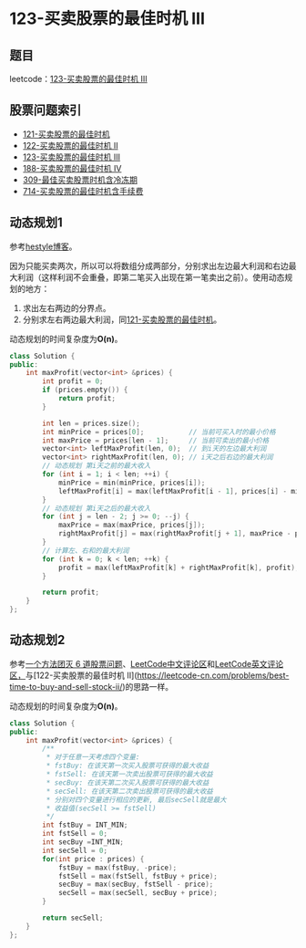 # 123-买卖股票的最佳时机 III

## 题目

leetcode：[123-买卖股票的最佳时机 III](https://leetcode-cn.com/problems/best-time-to-buy-and-sell-stock-iii/)

## 股票问题索引

- [121-买卖股票的最佳时机](https://leetcode-cn.com/problems/best-time-to-buy-and-sell-stock/)
- [122-买卖股票的最佳时机 II](https://leetcode-cn.com/problems/best-time-to-buy-and-sell-stock-ii/)
- [123-买卖股票的最佳时机 III](https://leetcode-cn.com/problems/best-time-to-buy-and-sell-stock-iii/)
- [188-买卖股票的最佳时机 IV](https://leetcode-cn.com/problems/best-time-to-buy-and-sell-stock-iv/)
- [309-最佳买卖股票时机含冷冻期](https://leetcode-cn.com/problems/best-time-to-buy-and-sell-stock-with-cooldown/)
- [714-买卖股票的最佳时机含手续费](https://leetcode-cn.com/problems/best-time-to-buy-and-sell-stock-with-transaction-fee/)

## 动态规划1

参考[hestyle博客](https://blog.csdn.net/qq_41855420/article/details/87867155)。

因为只能买卖两次，所以可以将数组分成两部分，分别求出左边最大利润和右边最大利润（这样利润不会重叠，即第二笔买入出现在第一笔卖出之前）。使用动态规划的地方：

1. 求出左右两边的分界点。
2. 分别求左右两边最大利润，同[121-买卖股票的最佳时机](https://leetcode-cn.com/problems/best-time-to-buy-and-sell-stock/)。

动态规划的时间复杂度为**O(n)**。

```c++
class Solution {
public:
    int maxProfit(vector<int> &prices) {
        int profit = 0;
        if (prices.empty()) {
            return profit;
        }

        int len = prices.size();
        int minPrice = prices[0];           // 当前可买入时的最小价格
        int maxPrice = prices[len - 1];     // 当前可卖出的最小价格
        vector<int> leftMaxProfit(len, 0);  // 到i天的左边最大利润
        vector<int> rightMaxProfit(len, 0); // i天之后右边的最大利润
        // 动态规划 第i天之前的最大收入
        for (int i = 1; i < len; ++i) {
            minPrice = min(minPrice, prices[i]);
            leftMaxProfit[i] = max(leftMaxProfit[i - 1], prices[i] - minPrice);
        }
        // 动态规划 第i天之后的最大收入
        for (int j = len - 2; j >= 0; --j) {
            maxPrice = max(maxPrice, prices[j]);
            rightMaxProfit[j] = max(rightMaxProfit[j + 1], maxPrice - prices[j]);
        }
        // 计算左、右和的最大利润
        for (int k = 0; k < len; ++k) {
            profit = max(leftMaxProfit[k] + rightMaxProfit[k], profit);
        }

        return profit;
    }
};
```

## 动态规划2

参考[一个方法团灭 6 道股票问题](https://leetcode-cn.com/problems/best-time-to-buy-and-sell-stock-iii/solution/yi-ge-tong-yong-fang-fa-tuan-mie-6-dao-gu-piao-wen/)、[LeetCode中文评论区](https://leetcode-cn.com/problems/best-time-to-buy-and-sell-stock-iii/comments/10208)和[LeetCode英文评论区，](https://leetcode.com/problems/best-time-to-buy-and-sell-stock-iii/discuss/39611/Is-it-Best-Solution-with-O(n)-O(1).)与[122-买卖股票的最佳时机 II](https://leetcode-cn.com/problems/best-time-to-buy-and-sell-stock-ii/)的思路一样。

动态规划的时间复杂度为**O(n)**。

```c++
class Solution {
public:
    int maxProfit(vector<int> &prices) {
        /**
         * 对于任意一天考虑四个变量:
         * fstBuy: 在该天第一次买入股票可获得的最大收益
         * fstSell: 在该天第一次卖出股票可获得的最大收益
         * secBuy: 在该天第二次买入股票可获得的最大收益
         * secSell: 在该天第二次卖出股票可获得的最大收益
         * 分别对四个变量进行相应的更新, 最后secSell就是最大
         * 收益值(secSell >= fstSell)
         */
        int fstBuy = INT_MIN;
        int fstSell = 0;
        int secBuy =INT_MIN;
        int secSell = 0;
        for(int price : prices) {
            fstBuy = max(fstBuy, -price);
            fstSell = max(fstSell, fstBuy + price);
            secBuy = max(secBuy, fstSell - price);
            secSell = max(secSell, secBuy + price);
        }

        return secSell;
    }
};
```
